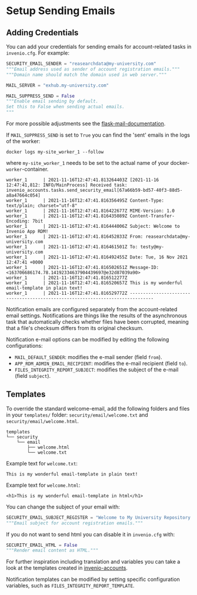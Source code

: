 # Setup Sending Emails

## Adding Credentials

You can add your credentials for sending emails for account-related tasks in `invenio.cfg`. For example:

``` python
SECURITY_EMAIL_SENDER = "reasearchdata@my-university.com"
"""Email address used as sender of account registration emails."""
"""Domain name should match the domain used in web server."""

MAIL_SERVER = "exhub.my-university.com"

MAIL_SUPPRESS_SEND = False
"""Enable email sending by default.
Set this to False when sending actual emails.
"""
```
For more possible adjustments see the
[flask-mail-documentation](https://flask-mail.readthedocs.io/en/latest/#configuring).

If `MAIL_SUPPRESS_SEND` is set to `True` you can find the 'sent' emails in the
logs of the worker:

``` shell
docker logs my-site_worker_1 --follow
```
where `my-site_worker_1` needs to be set to the actual name of your
docker-`worker`-container.

``` shell
worker_1      | 2021-11-16T12:47:41.813264403Z [2021-11-16 12:47:41,812: INFO/MainProcess] Received task: invenio_accounts.tasks.send_security_email[67a66b59-bd57-40f3-88d5-a8a47664c054]
worker_1      | 2021-11-16T12:47:41.816356495Z Content-Type: text/plain; charset="utf-8"
worker_1      | 2021-11-16T12:47:41.816422677Z MIME-Version: 1.0
worker_1      | 2021-11-16T12:47:41.816435089Z Content-Transfer-Encoding: 7bit
worker_1      | 2021-11-16T12:47:41.816444006Z Subject: Welcome to Invenio App RDM!
worker_1      | 2021-11-16T12:47:41.816452833Z From: reasearchdata@my-university.com
worker_1      | 2021-11-16T12:47:41.816461501Z To: testy@my-university.com
worker_1      | 2021-11-16T12:47:41.816492455Z Date: Tue, 16 Nov 2021 12:47:41 +0000
worker_1      | 2021-11-16T12:47:41.816502651Z Message-ID: <163706686174.78.14192334637904439697@e32d87039a90>
worker_1      | 2021-11-16T12:47:41.816512277Z
worker_1      | 2021-11-16T12:47:41.816520657Z This is my wonderful email-template in plain text!
worker_1      | 2021-11-16T12:47:41.816529772Z -------------------------------------------------------------------------------
```

Notification emails are configured separately from the account-related email settings. Notifications are things like 
the results of the asynchronous task that automatically checks whether files have been corrupted, meaning that a file's checksum differs from its original checksum.

Notification e-mail options can be modified by editing the following configurations:

- `MAIL_DEFAULT_SENDER`: modifies the e-mail sender (field `from`).
- `APP_RDM_ADMIN_EMAIL_RECIPIENT`: modifies the e-mail recipient (field `to`).
- `FILES_INTEGRITY_REPORT_SUBJECT`: modifies the  subject of the e-mail (field `subject`).

## Templates

To override the standard welcome-email, add the following folders and files in
your `templates/` folder: `security/email/welcome.txt` and
`security/email/welcome.html`.

``` shell
templates
└── security
    └── email
        ├── welcome.html
        └── welcome.txt
```

Example text for `welcome.txt`:

``` jinja
This is my wonderful email-template in plain text!
```

Example text for `welcome.html`:

``` jinja
<h1>This is my wonderful email-template in html</h1>
```

You can change the subject of your email with:

``` python
SECURITY_EMAIL_SUBJECT_REGISTER = "Welcome to My University Repository!"
"""Email subject for account registration emails."""
```

If you do not want to send html you can disable it in `invenio.cfg` with:

``` python
SECURITY_EMAIL_HTML = False
"""Render email content as HTML."""
```

For further inspiration including translation and variables you can take a look
at the templates created in
[invenio-accounts](https://github.com/inveniosoftware/invenio-accounts/tree/master/invenio_accounts/templates/security/email).

Notification templates can be modified by setting specific configuration variables, such as `FILES_INTEGRITY_REPORT_TEMPLATE`.
